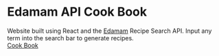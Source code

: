# Edamam API Cook Book
Website built using React and the [Edamam](https://developer.edamam.com/edamam-docs-recipe-api) Recipe Search API. Input any term into the search bar to generate recipes. <br>
[Cook Book](https://cook-book-boley.netlify.app/)
